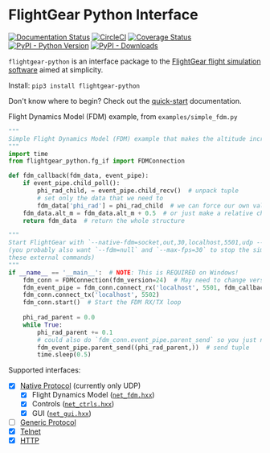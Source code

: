 # FlightGear Python Interface
[![Documentation Status](https://readthedocs.org/projects/flightgear-python/badge/?version=latest)](https://flightgear-python.readthedocs.io/en/latest/?badge=latest)
[![CircleCI](https://circleci.com/gh/julianneswinoga/flightgear-python.svg?style=shield)](https://circleci.com/gh/julianneswinoga/flightgear-python)
[![Coverage Status](https://coveralls.io/repos/github/julianneswinoga/flightgear-python/badge.svg?branch=master)](https://coveralls.io/github/julianneswinoga/flightgear-python?branch=master)
[![PyPI - Python Version](https://img.shields.io/pypi/pyversions/flightgear_python)](https://pypi.org/project/flightgear-python/)
[![PyPI - Downloads](https://img.shields.io/pypi/dm/flightgear-python)](https://pypistats.org/packages/flightgear-python)

`flightgear-python` is an interface package to the [FlightGear flight simulation software](https://www.flightgear.org/) aimed at simplicity.

Install: `pip3 install flightgear-python`

Don't know where to begin? Check out the [quick-start](https://flightgear-python.readthedocs.io/en/latest/quickstart.html) documentation.

Flight Dynamics Model (FDM) example, from `examples/simple_fdm.py`
```python
"""
Simple Flight Dynamics Model (FDM) example that makes the altitude increase and the plane roll in the air.
"""
import time
from flightgear_python.fg_if import FDMConnection

def fdm_callback(fdm_data, event_pipe):
    if event_pipe.child_poll():
        phi_rad_child, = event_pipe.child_recv()  # unpack tuple
        # set only the data that we need to
        fdm_data['phi_rad'] = phi_rad_child  # we can force our own values
    fdm_data.alt_m = fdm_data.alt_m + 0.5  # or just make a relative change
    return fdm_data  # return the whole structure

"""
Start FlightGear with `--native-fdm=socket,out,30,localhost,5501,udp --native-fdm=socket,in,30,localhost,5502,udp`
(you probably also want `--fdm=null` and `--max-fps=30` to stop the simulation fighting with
these external commands)
"""
if __name__ == '__main__':  # NOTE: This is REQUIRED on Windows!
    fdm_conn = FDMConnection(fdm_version=24)  # May need to change version from 24
    fdm_event_pipe = fdm_conn.connect_rx('localhost', 5501, fdm_callback)
    fdm_conn.connect_tx('localhost', 5502)
    fdm_conn.start()  # Start the FDM RX/TX loop
    
    phi_rad_parent = 0.0
    while True:
        phi_rad_parent += 0.1
        # could also do `fdm_conn.event_pipe.parent_send` so you just need to pass around `fdm_conn`
        fdm_event_pipe.parent_send((phi_rad_parent,))  # send tuple
        time.sleep(0.5)
```

Supported interfaces:
- [x] [Native Protocol](https://wiki.flightgear.org/Property_Tree/Sockets) (currently only UDP)
  - [x] Flight Dynamics Model ([`net_fdm.hxx`](https://github.com/FlightGear/flightgear/blob/next/src/Network/net_fdm.hxx))
  - [x] Controls ([`net_ctrls.hxx`](https://github.com/FlightGear/flightgear/blob/next/src/Network/net_ctrls.hxx))
  - [x] GUI ([`net_gui.hxx`](https://github.com/FlightGear/flightgear/blob/next/src/Network/net_gui.hxx))
- [ ] [Generic Protocol](https://wiki.flightgear.org/Generic_protocol)
- [x] [Telnet](https://wiki.flightgear.org/Telnet_usage)
- [x] [HTTP](https://wiki.flightgear.org/Property_Tree_Servers)
